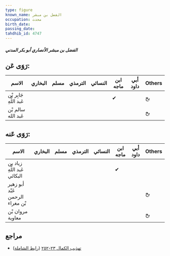 ```yaml
---
type: figure
known_name: الفضل بن مبشر
occupation: محدث
birth_date:
passing_date:
tahdhib_id: 4747
---
```

##### الفضل بن مبشر الأنصاري أبو بكر المدني

## رَوَى عَن:
| الاسم                   | البخاري | مسلم | الترمذي | النسائي | ابن ماجه | أبي داود | Others |
| ----------------------- | ------- | ---- | ------- | ------- | -------- | -------- | ------ |
| جَابِر بْن عَبد اللَّهِ |         |      |         |         | ✔        |          | بخ     |
| سالم بْن عَبد الله      |         |      |         |         |          |          | بخ     |
## رَوَى عَنه:
| الاسم                           | البخاري | مسلم | الترمذي | النسائي | ابن ماجه | أبي داود | Others |
| ------------------------------- | ------- | ---- | ------- | ------- | -------- | -------- | ------ |
| زياد بن عَبد اللَّهِ البكائي    |         |      |         |         | ✔        |          |        |
| أبو زهير عَبْد الرحمن بْن مغراء |         |      |         |         |          |          | بخ     |
| مروان بْن معاوية                |         |      |         |         |          |          | بخ     |
## مراجع
- [تهذيب الكمال ٢٣-٢٥٢](obsidian://open?vault=Tahdhib-al-Kamal&file=Figures/٤٧٤٧-الفضل%20بن%20مبشر%20الأنصاري%20أبو%20بكر%20المدني) ([رابط الشاملة](https://shamela.ws/book/3722/12139))